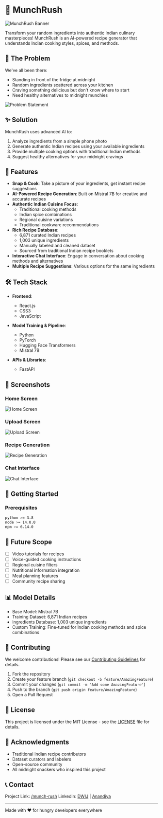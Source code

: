 # 🍳 MunchRush

![MunchRush Banner](placeholder-for-banner-image.png)

Transform your random ingredients into authentic Indian culinary masterpieces! MunchRush is an AI-powered recipe generator that understands Indian cooking styles, spices, and methods.

## 🌟 The Problem

We've all been there:
- Standing in front of the fridge at midnight
- Random ingredients scattered across your kitchen
- Craving something delicious but don't know where to start
- Need healthy alternatives to midnight munchies

![Problem Statement](placeholder-for-problem-statement-image.png)

## ✨ Solution

MunchRush uses advanced AI to:
1. Analyze ingredients from a simple phone photo
2. Generate authentic Indian recipes using your available ingredients
3. Provide multiple cooking options with traditional Indian methods
4. Suggest healthy alternatives for your midnight cravings

## 🚀 Features

- **Snap & Cook**: Take a picture of your ingredients, get instant recipe suggestions
- **AI-Powered Recipe Generation**: Built on Mistral 7B for creative and accurate recipes
- **Authentic Indian Cuisine Focus**: 
  - Traditional cooking methods
  - Indian spice combinations
  - Regional cuisine variations
  - Traditional cookware recommendations
- **Rich Recipe Database**:
  - 6,871 curated Indian recipes
  - 1,003 unique ingredients
  - Manually labeled and cleaned dataset
  - Sourced from traditional Indian recipe booklets
- **Interactive Chat Interface**: Engage in conversation about cooking methods and alternatives
- **Multiple Recipe Suggestions**: Various options for the same ingredients

## 🛠 Tech Stack

- **Frontend**: 
  - React.js
  - CSS3
  - JavaScript
  
- **Model Training & Pipeline**:
  - Python
  - PyTorch
  - Hugging Face Transformers
  - Mistral 7B
  
- **APIs & Libraries**:
  - FastAPI

## 📱 Screenshots

### Home Screen
![Home Screen](https://github.com/dwijvas/munch-rush/blob/main/Screenshots/HomeScreen.png)

### Upload Screen
![Upload Screen](https://github.com/dwijvas/munch-rush/blob/main/Screenshots/Upload.png)

### Recipe Generation
![Recipe Generation](https://github.com/dwijvas/munch-rush/blob/main/Screenshots/RecipeGeneration.png)

### Chat Interface
![Chat Interface](https://github.com/dwijvas/munch-rush/blob/main/Screenshots/Chat.png)

## 🚀 Getting Started

### Prerequisites
```bash
python >= 3.8
node >= 14.0.0
npm >= 6.14.0
```

## 🎯 Future Scope

- [ ] Video tutorials for recipes
- [ ] Voice-guided cooking instructions
- [ ] Regional cuisine filters
- [ ] Nutritional information integration
- [ ] Meal planning features
- [ ] Community recipe sharing

## 📊 Model Details

- Base Model: Mistral 7B
- Training Dataset: 6,871 Indian recipes
- Ingredients Database: 1,003 unique ingredients
- Custom Training: Fine-tuned for Indian cooking methods and spice combinations

## 🤝 Contributing

We welcome contributions! Please see our [Contributing Guidelines](CONTRIBUTING.md) for details.

1. Fork the repository
2. Create your feature branch (`git checkout -b feature/AmazingFeature`)
3. Commit your changes (`git commit -m 'Add some AmazingFeature'`)
4. Push to the branch (`git push origin feature/AmazingFeature`)
5. Open a Pull Request

## 📝 License

This project is licensed under the MIT License - see the [LICENSE](LICENSE) file for details.

## 🙏 Acknowledgments

- Traditional Indian recipe contributors
- Dataset curators and labelers
- Open-source community
- All midnight snackers who inspired this project

## 📞 Contact

Project Link: [/munch-rush](https://github.com/dwijvas/munch-rush)
Linkedin: [DWIJ](https://www.linkedin.com/in/dwij-vasisth/) | [Anandiya](https://www.linkedin.com/in/anandiya-sheel-diwan-423455228/)

---
Made with ❤️ for hungry developers everywhere
